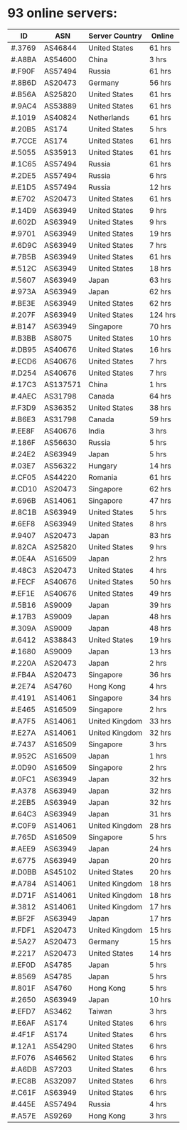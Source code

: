 # 93 online servers:

| ID | ASN | Server Country | Online |
| ------ | ------ | ------ | ------ |
| #.3769 | AS46844 | United States | 61 hrs |
| #.A8BA | AS54600 | China | 3 hrs |
| #.F90F | AS57494 | Russia | 61 hrs |
| #.8B6D | AS20473 | Germany | 56 hrs |
| #.B56A | AS25820 | United States | 61 hrs |
| #.9AC4 | AS53889 | United States | 61 hrs |
| #.1019 | AS40824 | Netherlands | 61 hrs |
| #.20B5 | AS174 | United States | 5 hrs |
| #.7CCE | AS174 | United States | 61 hrs |
| #.5055 | AS35913 | United States | 61 hrs |
| #.1C65 | AS57494 | Russia | 61 hrs |
| #.2DE5 | AS57494 | Russia | 6 hrs |
| #.E1D5 | AS57494 | Russia | 12 hrs |
| #.E702 | AS20473 | United States | 61 hrs |
| #.14D9 | AS63949 | United States | 9 hrs |
| #.602D | AS63949 | United States | 9 hrs |
| #.9701 | AS63949 | United States | 19 hrs |
| #.6D9C | AS63949 | United States | 7 hrs |
| #.7B5B | AS63949 | United States | 61 hrs |
| #.512C | AS63949 | United States | 18 hrs |
| #.5607 | AS63949 | Japan | 63 hrs |
| #.973A | AS63949 | Japan | 62 hrs |
| #.BE3E | AS63949 | United States | 62 hrs |
| #.207F | AS63949 | United States | 124 hrs |
| #.B147 | AS63949 | Singapore | 70 hrs |
| #.B3BB | AS8075 | United States | 10 hrs |
| #.DB95 | AS40676 | United States | 16 hrs |
| #.ECD6 | AS40676 | United States | 7 hrs |
| #.D254 | AS40676 | United States | 7 hrs |
| #.17C3 | AS137571 | China | 1 hrs |
| #.4AEC | AS31798 | Canada | 64 hrs |
| #.F3D9 | AS36352 | United States | 38 hrs |
| #.B6E3 | AS31798 | Canada | 59 hrs |
| #.EE8F | AS40676 | India | 3 hrs |
| #.186F | AS56630 | Russia | 5 hrs |
| #.24E2 | AS63949 | Japan | 5 hrs |
| #.03E7 | AS56322 | Hungary | 14 hrs |
| #.CF05 | AS44220 | Romania | 61 hrs |
| #.CD10 | AS20473 | Singapore | 62 hrs |
| #.696B | AS14061 | Singapore | 47 hrs |
| #.8C1B | AS63949 | United States | 5 hrs |
| #.6EF8 | AS63949 | United States | 8 hrs |
| #.9407 | AS20473 | Japan | 83 hrs |
| #.82CA | AS25820 | United States | 9 hrs |
| #.0E4A | AS16509 | Japan | 2 hrs |
| #.48C3 | AS20473 | United States | 4 hrs |
| #.FECF | AS40676 | United States | 50 hrs |
| #.EF1E | AS40676 | United States | 49 hrs |
| #.5B16 | AS9009 | Japan | 39 hrs |
| #.17B3 | AS9009 | Japan | 48 hrs |
| #.309A | AS9009 | Japan | 48 hrs |
| #.6412 | AS38843 | United States | 19 hrs |
| #.1680 | AS9009 | Japan | 13 hrs |
| #.220A | AS20473 | Japan | 2 hrs |
| #.FB4A | AS20473 | Singapore | 36 hrs |
| #.2E74 | AS4760 | Hong Kong | 4 hrs |
| #.4191 | AS14061 | Singapore | 34 hrs |
| #.E465 | AS16509 | Singapore | 2 hrs |
| #.A7F5 | AS14061 | United Kingdom | 33 hrs |
| #.E27A | AS14061 | United Kingdom | 32 hrs |
| #.7437 | AS16509 | Singapore | 3 hrs |
| #.952C | AS16509 | Japan | 1 hrs |
| #.0D90 | AS16509 | Singapore | 2 hrs |
| #.0FC1 | AS63949 | Japan | 32 hrs |
| #.A378 | AS63949 | Japan | 32 hrs |
| #.2EB5 | AS63949 | Japan | 32 hrs |
| #.64C3 | AS63949 | Japan | 31 hrs |
| #.C0F9 | AS14061 | United Kingdom | 28 hrs |
| #.765D | AS16509 | Singapore | 5 hrs |
| #.AEE9 | AS63949 | Japan | 24 hrs |
| #.6775 | AS63949 | Japan | 20 hrs |
| #.D0BB | AS45102 | United States | 20 hrs |
| #.A784 | AS14061 | United Kingdom | 18 hrs |
| #.D71F | AS14061 | United Kingdom | 18 hrs |
| #.3812 | AS14061 | United Kingdom | 17 hrs |
| #.BF2F | AS63949 | Japan | 17 hrs |
| #.FDF1 | AS20473 | United Kingdom | 15 hrs |
| #.5A27 | AS20473 | Germany | 15 hrs |
| #.2217 | AS20473 | United States | 14 hrs |
| #.EF0D | AS4785 | Japan | 5 hrs |
| #.8569 | AS4785 | Japan | 5 hrs |
| #.801F | AS4760 | Hong Kong | 5 hrs |
| #.2650 | AS63949 | Japan | 10 hrs |
| #.EFD7 | AS3462 | Taiwan | 3 hrs |
| #.E6AF | AS174 | United States | 6 hrs |
| #.4F1F | AS174 | United States | 6 hrs |
| #.12A1 | AS54290 | United States | 6 hrs |
| #.F076 | AS46562 | United States | 6 hrs |
| #.A6DB | AS7203 | United States | 6 hrs |
| #.EC8B | AS32097 | United States | 6 hrs |
| #.C61F | AS63949 | United States | 6 hrs |
| #.445E | AS57494 | Russia | 4 hrs |
| #.A57E | AS9269 | Hong Kong | 3 hrs |

